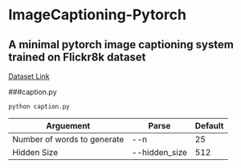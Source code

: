 # ImageCaptioning-Pytorch

## A minimal pytorch image captioning system trained on Flickr8k dataset 

[Dataset Link](https://www.kaggle.com/aladdinpersson/flickr8kimagescaptions)

###caption.py

`python caption.py`

| Arguement | Parse | Default |
| ----------- | ----------- | ----------- |
| Number of words to generate | --n | 25 |
| Hidden  Size | --hidden_size | 512 |
